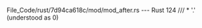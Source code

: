 File_Code/rust/7d94ca618c/mod/mod_after.rs --- Rust
124             /// * '.' (understood as 0)                                                                                                                    

